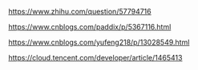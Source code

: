 https://www.zhihu.com/question/57794716



https://www.cnblogs.com/paddix/p/5367116.html



https://www.cnblogs.com/yufeng218/p/13028549.html



https://cloud.tencent.com/developer/article/1465413